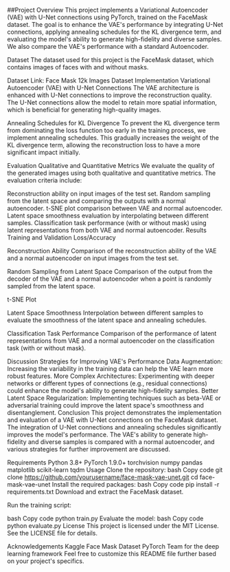 ##Project Overview
This project implements a Variational Autoencoder (VAE) with U-Net connections using PyTorch, trained on the FaceMask dataset. The goal is to enhance the VAE's performance by integrating U-Net connections, applying annealing schedules for the KL divergence term, and evaluating the model's ability to generate high-fidelity and diverse samples. We also compare the VAE's performance with a standard Autoencoder.

Dataset
The dataset used for this project is the FaceMask dataset, which contains images of faces with and without masks.

Dataset Link: Face Mask 12k Images Dataset
Implementation
Variational Autoencoder (VAE) with U-Net Connections
The VAE architecture is enhanced with U-Net connections to improve the reconstruction quality. The U-Net connections allow the model to retain more spatial information, which is beneficial for generating high-quality images.

Annealing Schedules for KL Divergence
To prevent the KL divergence term from dominating the loss function too early in the training process, we implement annealing schedules. This gradually increases the weight of the KL divergence term, allowing the reconstruction loss to have a more significant impact initially.

Evaluation
Qualitative and Quantitative Metrics
We evaluate the quality of the generated images using both qualitative and quantitative metrics. The evaluation criteria include:

Reconstruction ability on input images of the test set.
Random sampling from the latent space and comparing the outputs with a normal autoencoder.
t-SNE plot comparison between VAE and normal autoencoder.
Latent space smoothness evaluation by interpolating between different samples.
Classification task performance (with or without mask) using latent representations from both VAE and normal autoencoder.
Results
Training and Validation Loss/Accuracy

Reconstruction Ability
Comparison of the reconstruction ability of the VAE and a normal autoencoder on input images from the test set.

Random Sampling from Latent Space
Comparison of the output from the decoder of the VAE and a normal autoencoder when a point is randomly sampled from the latent space.

t-SNE Plot

Latent Space Smoothness
Interpolation between different samples to evaluate the smoothness of the latent space and annealing schedules.

Classification Task Performance
Comparison of the performance of latent representations from VAE and a normal autoencoder on the classification task (with or without mask).

Discussion
Strategies for Improving VAE's Performance
Data Augmentation: Increasing the variability in the training data can help the VAE learn more robust features.
More Complex Architectures: Experimenting with deeper networks or different types of connections (e.g., residual connections) could enhance the model's ability to generate high-fidelity samples.
Better Latent Space Regularization: Implementing techniques such as beta-VAE or adversarial training could improve the latent space's smoothness and disentanglement.
Conclusion
This project demonstrates the implementation and evaluation of a VAE with U-Net connections on the FaceMask dataset. The integration of U-Net connections and annealing schedules significantly improves the model's performance. The VAE's ability to generate high-fidelity and diverse samples is compared with a normal autoencoder, and various strategies for further improvement are discussed.

Requirements
Python 3.8+
PyTorch 1.9.0+
torchvision
numpy
pandas
matplotlib
scikit-learn
tqdm
Usage
Clone the repository:
bash
Copy code
git clone https://github.com/yourusername/face-mask-vae-unet.git
cd face-mask-vae-unet
Install the required packages:
bash
Copy code
pip install -r requirements.txt
Download and extract the FaceMask dataset.

Run the training script:

bash
Copy code
python train.py
Evaluate the model:
bash
Copy code
python evaluate.py
License
This project is licensed under the MIT License. See the LICENSE file for details.

Acknowledgements
Kaggle Face Mask Dataset
PyTorch Team for the deep learning framework
Feel free to customize this README file further based on your project's specifics.

